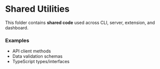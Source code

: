 # Shared Utilities

This folder contains **shared code** used across CLI, server, extension, and dashboard.

### Examples
- API client methods
- Data validation schemas
- TypeScript types/interfaces
